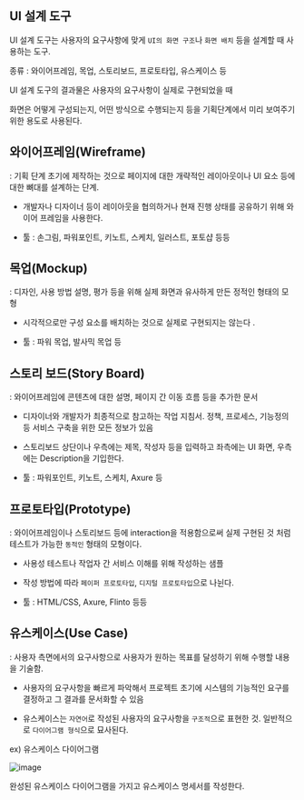 ## UI 설계 도구 

UI 설계 도구는 사용자의 요구사항에 맞게 `UI의 화면 구조`나 `화면 배치` 등을 설계할 때 사용하는 도구.

종류 : 와이어프레임, 목업, 스토리보드, 프로토타입, 유스케이스 등 

UI 설계 도구의 결과물은 사용자의 요구사항이 실제로 구현되었을 때  

화면은 어떻게 구성되는지, 어떤 방식으로 수행되는지 등을 기획단계에서 미리 보여주기 위한 용도로 사용된다. 

## 와이어프레임(Wireframe) 

: 기획 단계 초기에 제작하는 것으로 페이지에 대한 개략적인 레이아웃이나 UI 요소 등에 대한 뼈대를 설계하는 단계.

- 개발자나 디자이너 등이 레이아웃을 협의하거나 현재 진행 상태를 공유하기 위해 와이어 프레임을 사용한다. 

- 툴 : 손그림, 파워포인트, 키노트, 스케치, 일러스트, 포토샵 등등 

## 목업(Mockup) 

: 디자인, 사용 방법 설명, 평가 등을 위해 실제 화면과 유사하게 만든 정적인 형태의 모형 

- 시각적으로만 구성 요소를 배치하는 것으로 실제로 구현되지는 않는다 .

- 툴 : 파워 목업, 발사믹 목업 등

## 스토리 보드(Story Board) 

: 와이어프레임에 콘텐츠에 대한 설명, 페이지 간 이동 흐름 등을 추가한 문서 

- 디자이너와 개발자가 최종적으로 참고하는 작업 지침서. 정책, 프로세스, 기능정의 등 서비스 구축을 위한 모든 정보가 있음
- 스토리보드 상단이나 우측에는 제목, 작성자 등을 입력하고 좌측에는 UI 화면, 우측에는 Description을 기입한다.

- 툴 : 파워포인트, 키노트, 스케치, Axure 등 

## 프로토타입(Prototype) 

: 와이어프레임이나 스토리보드 등에 interaction을 적용함으로써 실제 구현된 것 처럼 테스트가 가능한 `동적인` 형태의 모형이다. 

- 사용성 테스트나 작업자 간 서비스 이해를 위해 작성하는 샘플
- 작성 방법에 따라 `페이퍼 프로토타입`, `디지털 프로토타입`으로 나뉜다. 

- 툴 : HTML/CSS, Axure, Flinto 등등 

## 유스케이스(Use Case) 

: 사용자 측면에서의 요구사항으로 사용자가 원하는 목표를 달성하기 위해 수행할 내용을 기술함. 

- 사용자의 요구사항을 빠르게 파악해서 프로젝트 초기에 시스템의 기능적인 요구를 결정하고 그 결과를 문서화할 수 있음

- 유스케이스는 `자연어`로 작성된 사용자의 요구사항을 `구조적`으로 표현한 것. 일반적으로 `다이어그램 형식`으로 묘사된다.

ex) 유스케이스 다이어그램 

![image](https://user-images.githubusercontent.com/64796257/158091067-6c89364e-5bda-43e5-b44c-7914bb970d1c.png)

완성된 유스케이스 다이어그램을 가지고 유스케이스 명세서를 작성한다.


























